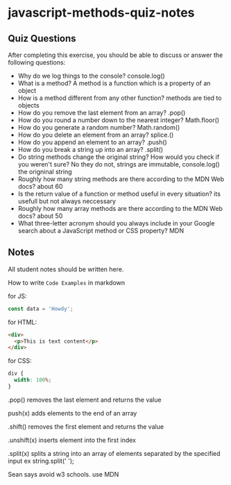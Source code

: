 # javascript-methods-quiz-notes

## Quiz Questions

After completing this exercise, you should be able to discuss or answer the following questions:

- Why do we log things to the console?
  console.log()
- What is a method?
  A method is a function which is a property of an object
- How is a method different from any other function?
  methods are tied to objects
- How do you remove the last element from an array?
  .pop()
- How do you round a number down to the nearest integer?
  Math.floor()
- How do you generate a random number?
  Math.random()
- How do you delete an element from an array?
  splice.()
- How do you append an element to an array?
  .push()
- How do you break a string up into an array?
  .split()
- Do string methods change the original string? How would you check if you weren't sure?
  No they do not, strings are immutable, console.log() the origninal string
- Roughly how many string methods are there according to the MDN Web docs?
  about 60
- Is the return value of a function or method useful in every situation?
  its usefull but not always neccessary
- Roughly how many array methods are there according to the MDN Web docs?
  about 50
- What three-letter acronym should you always include in your Google search about a JavaScript method or CSS property?
  MDN

## Notes

All student notes should be written here.

How to write `Code Examples` in markdown

for JS:

```javascript
const data = 'Howdy';
```

for HTML:

```html
<div>
  <p>This is text content</p>
</div>
```

for CSS:

```css
div {
  width: 100%;
}
```

.pop() removes the last element and returns the value

push(x) adds elements to the end of an array

.shift() removes the first element and returns the value

.unshift(x) inserts element into the first index

.split(x) splits a string into an array of elements separated by the specified input ex string.split(' ');

Sean says avoid w3 schools. use MDN
